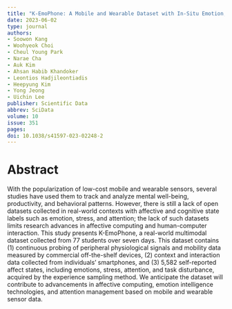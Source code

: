 ```yaml
---
title: "K-EmoPhone: A Mobile and Wearable Dataset with In-Situ Emotion, Stress, and Attention Labels"
date: 2023-06-02
type: journal
authors: 
- Soowon Kang
- Woohyeok Choi
- Cheul Young Park
- Narae Cha
- Auk Kim
- Ahsan Habib Khandoker
- Leontios Hadjileontiadis
- Heepyung Kim
- Yong Jeong
- Uichin Lee 
publisher: Scientific Data
abbrev: SciData
volume: 10
issue: 351
pages: 
doi: 10.1038/s41597-023-02248-2
---
```

# Abstract
With the popularization of low-cost mobile and wearable sensors, several studies have used them to track and analyze mental well-being, productivity, and behavioral patterns. However, there is still a lack of open datasets collected in real-world contexts with affective and cognitive state labels such as emotion, stress, and attention; the lack of such datasets limits research advances in affective computing and human-computer interaction. This study presents K-EmoPhone, a real-world multimodal dataset collected from 77 students over seven days. This dataset contains (1) continuous probing of peripheral physiological signals and mobility data measured by commercial off-the-shelf devices, (2) context and interaction data collected from individuals’ smartphones, and (3) 5,582 self-reported affect states, including emotions, stress, attention, and task disturbance, acquired by the experience sampling method. We anticipate the dataset will contribute to advancements in affective computing, emotion intelligence technologies, and attention management based on mobile and wearable sensor data.
